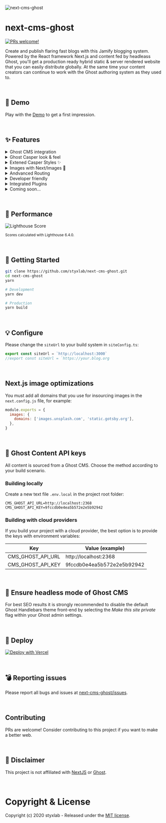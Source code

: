 ![next-cms-ghost](https://static.gotsby.org/v1/assets/images/next-ghost.png)

# next-cms-ghost

[![PRs welcome!](https://img.shields.io/badge/PRs-welcome-brightgreen.svg)]()

Create and publish flaring fast blogs with this Jamify blogging system. Powered by the React framework Next.js and content fed by headleass Ghost, you'll get a production ready hybrid static & server rendered website that you can easily distribute globally. At the same time your content creators can continue to work with the Ghost authoring system as they used to.

&nbsp;

## 🎉 Demo

Play with the [Demo](https://next.jamify.org/) to get a first impression.

&nbsp;

## ✨ Features

<details>
<summary>Ghost CMS integration</summary>
</details>
<details>
<summary>Ghost Casper look & feel</summary>
<ul>
  <li>Infinite scroll</li>
  <li>Fully responsive</li>
  <li>Sticky navigation headers</li>
  <li>Hover on author avatar</li>
  <li>Styled 404 page</li>
  <li>Preview Section in posts</li>
  <li>Sitemap</li>
  <li>RSS feed</li>
  <li>SEO optimized</li>
  <li>Member Subscriptions</li>
</ul>
</details>
<details>
<summary>Extened Casper Styles ✨</summary>
<ul>
  <li>Dark Mode</li>
  <li>Featured posts pinned on top</li>
  <li>Table Of Contents</li>
  <li>PrismJS</li>
  <li>Customizable navigation headers</li>
</ul>
</details>
<details>
<summary>Images with Next/Images 🚀</summary>
<ul>
  <li>Feature and inline images</li>
  <li>auto optimized images</li>
  <li>No content shifts due to conistent placeholders</li>
</ul>
</details>
<details>
<summary>Andvanced Routing</summary>
<ul>
  <li>Auto detects custom paths</li>
  <li>Configurable collections</li>
</ul>
</details>
<details>
<summary>Developer friendly</summary>
<ul>
  <li>Truly open-source</li>
  <li>MIT licenced</li>
  <li>Easy to contribute</li>
  <li>Made type safe with TypeScript</li>
</ul>
</details>
<details>
<summary>Integrated Plugins</summary>
<ul>
  <li>Commento</li>
  <li>Contact Page with built-in notification service</li>
</ul>
</details>
<details>
<summary>Coming soon...</summary>
<ul>
  <li>Preview</li>
  <li>Incremental Regeneration</li>
</ul>
</details>

&nbsp;

## 🚀 Performance

![Lighthouse Score](https://static.gotsby.org/v1/assets/images/jamify-lh-scores-light.gif)

<sup>Scores calculated with Lighthouse 6.4.0.</sup>

&nbsp;

## 🏁 Getting Started

```bash
git clone https://github.com/styxlab/next-cms-ghost.git
cd next-cms-ghost
yarn

# Development
yarn dev

# Production
yarn build
```

&nbsp;

## 💡 Configure

Please change the `siteUrl` to your build system in `siteConfig.ts`:

```javascript
export const siteUrl = `http://localhost:3000`
//export const siteUrl = `https://your.blog.org
```

&nbsp;

## Next.js image optimizations

You must add all domains that you use for insourcing images in the `next.config.js` file, for example:

```javascript
module.exports = {
  images: {
    domains: ['images.unsplash.com', 'static.gotsby.org'],
  },
}
```

&nbsp;

## 🔑 Ghost Content API keys

All content is sourced from a Ghost CMS. Choose the method according to your build scenario.

### Building locally

Create a new text file `.env.local` in the project root folder:

```
CMS_GHOST_API_URL=http://localhost:2368
CMS_GHOST_API_KEY=9fccdb0e4ea5b572e2e5b92942
```

### Building with cloud providers

If you build your project with a cloud provider, the best option is to provide the keys with environment variables:

| Key               | Value (example)            |
| ----------------- | -------------------------- |
| CMS_GHOST_API_URL | http:\/\/localhost:2368    |
| CMS_GHOST_API_KEY | 9fccdb0e4ea5b572e2e5b92942 |

&nbsp;

## 🤯 Ensure headless mode of Ghost CMS

For best SEO results it is strongly recommended to disable the default Ghost Handlebars theme front-end by selecting the _Make this site private_ flag within your Ghost admin settings.

&nbsp;

## 💫 Deploy

[![Deploy with Vercel](https://vercel.com/button)](https://vercel.com/import/project?template=https://github.com/styxlab/next-cms-ghost)

&nbsp;

## 💣 Reporting issues

Please report all bugs and issues at [next-cms-ghost/issues](https://github.com/styxlab/next-cms-ghost/issues).

&nbsp;

## Contributing

PRs are welcome! Consider contributing to this project if you want to make a better web.

&nbsp;

## 🧐 Disclaimer

This project is not affiliated with [NextJS](https://nextjs.org/) or [Ghost](https://ghost.org/).

&nbsp;

# Copyright & License

Copyright (c) 2020 styxlab - Released under the [MIT license](LICENSE).
